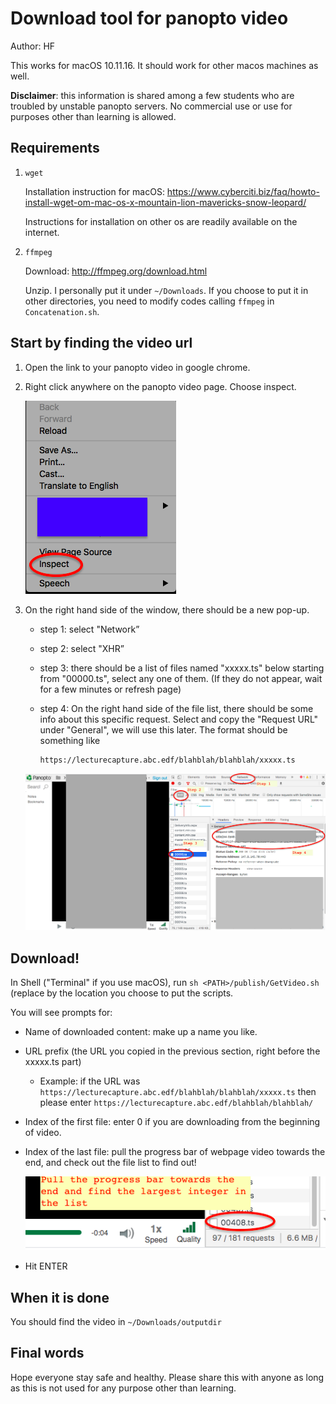 # Download tool for panopto video

Author: HF

This works for macOS 10.11.16. It should work for other macos machines as well. 

**Disclaimer**: this information is shared among a few students who are troubled by unstable panopto servers. No commercial use or use for purposes other than learning is allowed. 

## Requirements

1. `wget`

   Installation instruction for macOS: https://www.cyberciti.biz/faq/howto-install-wget-om-mac-os-x-mountain-lion-mavericks-snow-leopard/

   Instructions for installation on other os are readily available on the internet.

2. `ffmpeg`

   Download: http://ffmpeg.org/download.html

   Unzip. I personally put it under `~/Downloads`. If you choose to put it in other directories, you need to modify codes calling `ffmpeg` in `Concatenation.sh`.

## Start by finding the video url

1. Open the link to your panopto video in google chrome.

2. Right click anywhere on the panopto video page. Choose inspect.

   ![](1.png)

3. On the right hand side of the window, there should be a new pop-up.

   - step 1: select "Network”

   - step 2: select "XHR”

   - step 3: there should be a list of files named "xxxxx.ts" below starting from "00000.ts", select any one of them. (If they do not appear, wait for a few minutes or refresh page)

   - step 4: On the right hand side of the file list, there should be some info about this specific request. Select and copy the "Request URL" under "General", we will use this later. The format should be something like 

     ```
     https://lecturecapture.abc.edf/blahblah/blahblah/xxxxx.ts
     ```

   ![webpage](webpage.png)



## Download!

In Shell ("Terminal" if you use macOS), run `sh <PATH>/publish/GetVideo.sh` (replace <PATH> by the location you choose to put the scripts.

You will see prompts for:

- Name of downloaded content: make up a name you like.

- URL prefix (the URL you copied in the previous section, right before the xxxxx.ts part)

  - Example: if the URL was `https://lecturecapture.abc.edf/blahblah/blahblah/xxxxx.ts` then please enter `https://lecturecapture.abc.edf/blahblah/blahblah/`

- Index of  the first file: enter 0 if you are downloading from the beginning of video.

- Index of the last file: pull the progress bar of webpage video towards the end, and check out the file list to find out!

  ![](2.png)

- Hit ENTER

## When it is done

You should find the video in `~/Downloads/outputdir`

## Final words

Hope everyone stay safe and healthy. Please share this with anyone as long as this is not used for any purpose other than learning.
